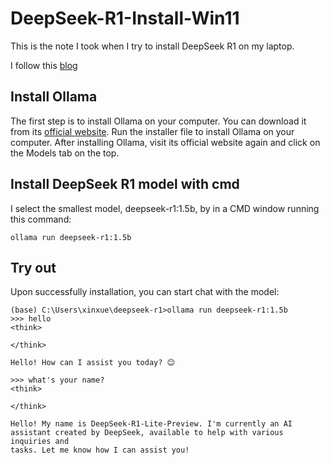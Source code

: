 # DeepSeek-R1-Install-Win11
This is the note I took when I try to install DeepSeek R1 on my laptop.

I follow this [blog](https://www.thewindowsclub.com/how-to-run-deepseek-locally-on-windows#:~:text=We%20will%20show%20you%20how%20to%20host%20the,the%20installer%20file%20to%20install%20the%20Chatbox%20AI.)

## Install Ollama
The first step is to install Ollama on your computer. You can download it from its [official website](https://ollama.com/). Run the installer file to install Ollama on your computer. After installing Ollama, visit its official website again and click on the Models tab on the top.

## Install DeepSeek R1 model with cmd
I select the smallest model, deepseek-r1:1.5b, by in a CMD window running this command:
~~~
ollama run deepseek-r1:1.5b
~~~

## Try out
Upon successfully installation, you can start chat with the model:
~~~
(base) C:\Users\xinxue\deepseek-r1>ollama run deepseek-r1:1.5b
>>> hello
<think>

</think>

Hello! How can I assist you today? 😊

>>> what's your name?
<think>

</think>

Hello! My name is DeepSeek-R1-Lite-Preview. I'm currently an AI assistant created by DeepSeek, available to help with various inquiries and
tasks. Let me know how I can assist you!
~~~
